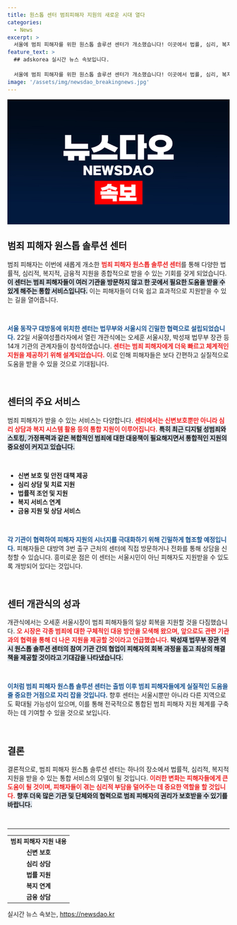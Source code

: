 ```yaml
---
title: 원스톱 센터 범죄피해자 지원의 새로운 시대 열다
categories:
  - News
excerpt: >
  서울에 범죄 피해자를 위한 원스톱 솔루션 센터가 개소했습니다! 이곳에서 법률, 심리, 복지, 금융 등 다양한 지원을 한곳에서 받을 수 있습니다. 피해자의 빠른 회복을 돕기 위한 통합 지원 시스템, 지금 확인해보세요!
feature_text: >
  ## adskorea 실시간 뉴스 속보입니다.

  서울에 범죄 피해자를 위한 원스톱 솔루션 센터가 개소했습니다! 이곳에서 법률, 심리, 복지, 금융 등 다양한 지원을 한곳에서 받을 수 있습니다. 피해자의 빠른 회복을 돕기 위한 통합 지원 시스템, 지금 확인해보세요!
image: '/assets/img/newsdao_breakingnews.jpg'
---
```


<p><img src="/assets/img/newsdao_breakingnews.jpg" alt="adskorea 속보" /></p>

<h2 data-ke-size="size26">범죄 피해자 원스톱 솔루션 센터</h2>

<p data-ke-size="size16">범죄 피해자는 이번에 새롭게 개소한 <b><span style="color: #ee2323;">범죄 피해자 원스톱 솔루션 센터</span></b>를 통해 다양한 법률적, 심리적, 복지적, 금융적 지원을 종합적으로 받을 수 있는 기회를 갖게 되었습니다. <b><span style="background-color: #21538527;">이 센터는 범죄 피해자들이 여러 기관을 방문하지 않고 한 곳에서 필요한 도움을 받을 수 있게 해주는 통합 서비스입니다.</span></b> 이는 피해자들이 더욱 쉽고 효과적으로 지원받을 수 있는 길을 열어줍니다.</p>

<p data-ke-size="size16">&nbsp;</p>

<p><b><span style="color: #1a5490;">서울 동작구 대방동에 위치한 센터는 법무부와 서울시의 긴밀한 협력으로 설립되었습니다.</span></b> 22일 서울여성플라자에서 열린 개관식에는 오세훈 서울시장, 박성재 법무부 장관 등 14개 기관의 관계자들이 참석하였습니다. <b><span style="color: #ee2323;">센터는 범죄 피해자에게 더욱 빠르고 체계적인 지원을 제공하기 위해 설계되었습니다.</span></b> 이로 인해 피해자들은 보다 간편하고 실질적으로 도움을 받을 수 있을 것으로 기대됩니다.</p></p>

<p data-ke-size="size16">&nbsp;</p>

<h2 data-ke-size="size26">센터의 주요 서비스</h2>

<p data-ke-size="size16">범죄 피해자가 받을 수 있는 서비스는 다양합니다. <b><span style="color: #ee2323;">센터에서는 신변보호뿐만 아니라 심리 상담과 복지 시스템 활용 등의 통합 지원이 이루어집니다.</span></b> <b><span style="background-color: #21538527;">특히 최근 디지털 성범죄와 스토킹, 가정폭력과 같은 복합적인 범죄에 대한 대응책이 필요해지면서 통합적인 지원의 중요성이 커지고 있습니다.</span></b></p>

<p data-ke-size="size16">&nbsp;</p>

<ul>
<li><b>신변 보호 및 안전 대책 제공</b></li>
<li><b>심리 상담 및 치료 지원</b></li>
<li><b>법률적 조언 및 지원</b></li>
<li><b>복지 서비스 연계</b></li>
<li><b>금융 지원 및 상담 서비스</b></li>
</ul>

<p data-ke-size="size16">&nbsp;</p>

<p><b><span style="color: #1a5490;">각 기관이 협력하여 피해자 지원의 시너지를 극대화하기 위해 긴밀하게 협조할 예정입니다.</span></b> 피해자들은 대방역 3번 출구 근처의 센터에 직접 방문하거나 전화를 통해 상담을 신청할 수 있습니다. 흥미로운 점은 이 센터는 서울시민이 아닌 피해자도 지원받을 수 있도록 개방되어 있다는 것입니다.</p></p>

<p data-ke-size="size16">&nbsp;</p>

<h2 data-ke-size="size26">센터 개관식의 성과</h2>

<p data-ke-size="size16">개관식에서는 오세훈 서울시장이 범죄 피해자들의 일상 회복을 지원할 것을 다짐했습니다. <b><span style="color: #ee2323;">오 시장은 각종 범죄에 대한 구체적인 대응 방안을 모색해 왔으며, 앞으로도 관련 기관과의 협력을 통해 더 나은 지원을 제공할 것이라고 언급했습니다.</span></b> <b><span style="background-color: #21538527;">박성재 법무부 장관 역시 원스톱 솔루션 센터의 참여 기관 간의 협업이 피해자의 회복 과정을 돕고 최상의 해결책을 제공할 것이라고 기대감을 나타냈습니다.</span></b></p>

<p data-ke-size="size16">&nbsp;</p>

<p><b><span style="color: #1a5490;">이처럼 범죄 피해자 원스톱 솔루션 센터는 출범 이후 범죄 피해자들에게 실질적인 도움을 줄 중요한 거점으로 자리 잡을 것입니다.</span></b> 향후 센터는 서울시뿐만 아니라 다른 지역으로도 확대될 가능성이 있으며, 이를 통해 전국적으로 통합된 범죄 피해자 지원 체계를 구축하는 데 기여할 수 있을 것으로 보입니다.</p></p>

<p data-ke-size="size16">&nbsp;</p>

<h2 data-ke-size="size26">결론</h2>

<p data-ke-size="size16">결론적으로, 범죄 피해자 원스톱 솔루션 센터는 하나의 장소에서 법률적, 심리적, 복지적 지원을 받을 수 있는 통합 서비스의 모델이 될 것입니다. <b><span style="color: #ee2323;">이러한 변화는 피해자들에게 큰 도움이 될 것이며, 피해자들이 겪는 심리적 부담을 덜어주는 데 중요한 역할을 할 것입니다.</span></b> <b><span style="background-color: #21538527;">향후 더욱 많은 기관 및 단체와의 협력으로 범죄 피해자의 권리가 보호받을 수 있기를 바랍니다.</span></b></p>

<p data-ke-size="size16">&nbsp;</p>

<hr>

<table style="width: 100%; border-collapse: collapse;">
<tr>
<td style="text-align: center; height: 17px;"><b>범죄 피해자 지원 내용</b></td>
</tr>
<tr>
<td style="text-align: center; height: 17px;"><b>신변 보호</b></td>
</tr>
<tr>
<td style="text-align: center; height: 17px;"><b>심리 상담</b></td>
</tr>
<tr>
<td style="text-align: center; height: 17px;"><b>법률 지원</b></td>
</tr>
<tr>
<td style="text-align: center; height: 17px;"><b>복지 연계</b></td>
</tr>
<tr>
<td style="text-align: center; height: 17px;"><b>금융 상담</b></td>
</tr>
</table>
실시간 뉴스 속보는, <a href="https://newsdao.kr" rel="dofollow">https://newsdao.kr</a>



